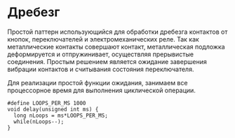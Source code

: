 # Дребезг

Простой паттерн использующийся для обработки дребезга контактов от кнопок, переключателей и электромеханических реле. Так как металлические контакты совершают контакт, металлическая подложка деформируется и отпружинивает, осуществляя прерывистые соединения. Простым решением является ожидание завершения вибрации контактов и считывания состояния переключателя.

Для реализации простой функции ожидания, занимаем все процессорное время для выполнения циклической операции.
```
#define LOOPS_PER_MS 1000
void delay(unsigned int ms) {
  long nLoops = ms*LOOPS_PER_MS;
  while(nLoops--);
}
```